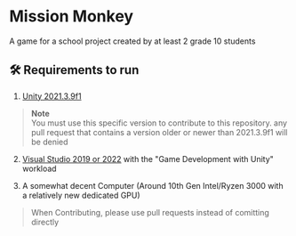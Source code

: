 # Mission Monkey

A game for a school project created by at least 2 grade 10 students

## 🛠️ Requirements to run

1. [Unity 2021.3.9f1](https://unity.com/releases/editor/archive#download-archive-2021)
> **Note**  
> You must use this specific version to contribute to this repository. any pull request that contains a version older or newer than 2021.3.9f1 will be denied

2. [Visual Studio 2019 or 2022](https://visualstudio.microsoft.com/thank-you-downloading-visual-studio/?sku=Community) with the "Game Development with Unity" workload

3. A somewhat decent Computer (Around 10th Gen Intel/Ryzen 3000 with a relatively new dedicated GPU)


> When Contributing, please use pull requests instead of comitting directly
